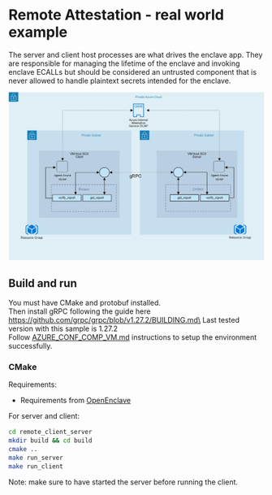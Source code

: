 # Remote Attestation - real world example

The server and client host processes are what drives the enclave app. They are responsible for managing the lifetime of the enclave and invoking enclave ECALLs but should be considered an untrusted component that is never allowed to handle plaintext secrets intended for the enclave.

![Remote Attestation](images/remoteattestation_sample_details.jpg)

## Build and run

You must have CMake and protobuf installed.\
Then install gRPC following the guide here https://github.com/grpc/grpc/blob/v1.27.2/BUILDING.md\
Last tested version with this sample is 1.27.2\
Follow [AZURE_CONF_COMP_VM.md](../AZURE_CONF_COMP_VM.md) instructions to setup the environment successfully.

### CMake

Requirements:
- Requirements from [OpenEnclave](https://github.com/openenclave/openenclave/tree/0.8.2)

For server and client:
```bash
cd remote_client_server
mkdir build && cd build
cmake ..
make run_server
make run_client
```

Note: make sure to have started the server before running the client.

